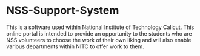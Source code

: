 # NSS-Support-System
This is a software used within National Institute of Technology Calicut. This online portal is intended to provide an opportunity to the students who are NSS volunteers to choose the work of their own liking and will also enable various departments within NITC to offer work to them.
